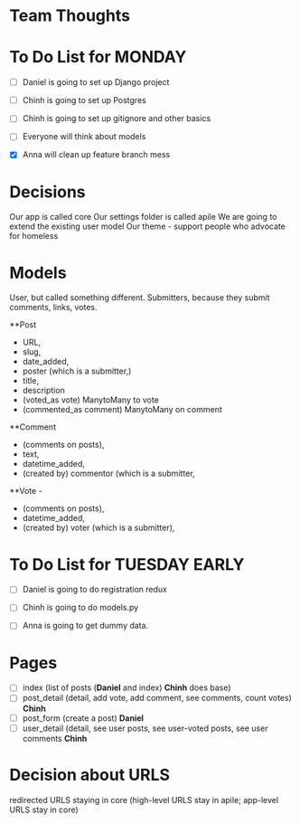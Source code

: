 # Team Thoughts

# To Do List for MONDAY

- [ ] Daniel is going to set up Django project
- [ ] Chinh is going to set up Postgres
- [ ] Chinh is going to set up gitignore and other basics
- [ ] Everyone will think about models
- [x] Anna will clean up feature branch mess


# Decisions

Our app is called core
Our settings folder is called apile
We are going to extend the existing user model
Our theme - support people who advocate for homeless

# Models

User, but called something different. Submitters, because they submit comments, links, votes.

**Post
 * URL,
 * slug, 
 * date_added, 
 * poster (which is a submitter,) 
 * title, 
 * description
 * (voted_as vote) ManytoMany to vote
 * (commented_as comment) ManytoMany on comment
 
**Comment 
 * (comments on posts), 
 * text, 
 * datetime_added, 
 * (created by) commentor (which is a submitter,  
 
**Vote - 
 * (comments on posts), 
 * datetime_added, 
 * (created by) voter (which is a submitter),  


# To Do List for TUESDAY EARLY

- [ ] Daniel is going to do registration redux
- [ ] Chinh is going to do models.py
- [ ] Anna is going to get dummy data.


# **Pages**

- [ ]  index (list of posts (**Daniel** and index)  **Chinh** does base)
- [ ]  post_detail (detail, add vote, add comment, see comments, count votes) **Chinh**
- [ ]  post_form (create a post) **Daniel**
- [ ]  user_detail (detail, see user posts, see user-voted posts, see user comments **Chinh**

# Decision about URLS
redirected URLS staying in core (high-level URLS stay in apile; app-level URLS stay in core)
